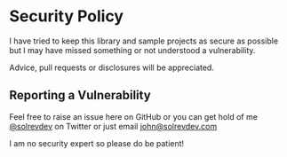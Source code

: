 # Security Policy

I have tried to keep this library and sample projects as secure as possible but I may have missed something or not
understood a vulnerability.

Advice, pull requests or disclosures will be appreciated.


## Reporting a Vulnerability

Feel free to raise an issue here on GitHub or you can get hold of me [@solrevdev](https://www.twitter.com/solrevdev) on Twitter or just email [john@solrevdev.com](mailto:john@solrevdev.com)

I am no security expert so please do be patient!
